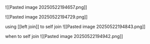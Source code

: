 ![[Pasted image 20250522194657.png]]

![[Pasted image 20250522194729.png]]

using [[left join]]  to self join
![[Pasted image 20250522194843.png]]

when to self join
![[Pasted image 20250522194942.png]]
